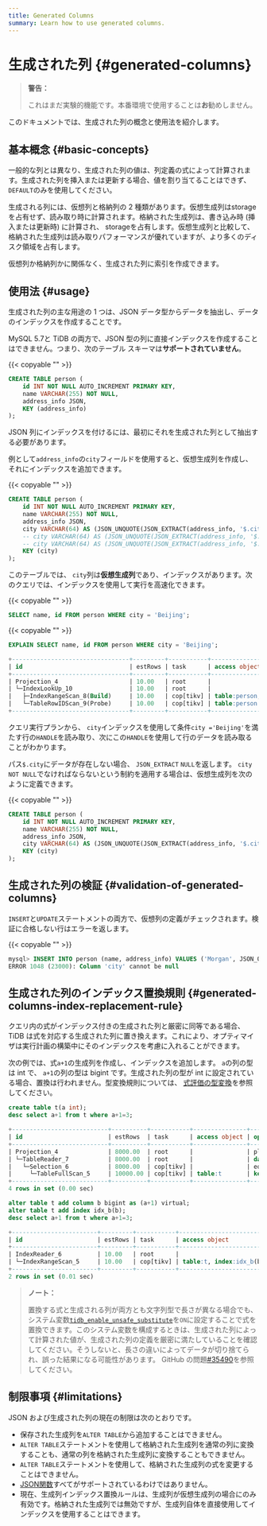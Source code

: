 ```yaml
---
title: Generated Columns
summary: Learn how to use generated columns.
---
```


# 生成された列 {#generated-columns}

> **警告：**
>
> これはまだ実験的機能です。本番環境で使用することは**お**勧めしません。

このドキュメントでは、生成された列の概念と使用法を紹介します。

## 基本概念 {#basic-concepts}

一般的な列とは異なり、生成された列の値は、列定義の式によって計算されます。生成された列を挿入または更新する場合、値を割り当てることはできず、 `DEFAULT`のみを使用してください。

生成される列には、仮想列と格納列の 2 種類があります。仮想生成列はstorageを占有せず、読み取り時に計算されます。格納された生成列は、書き込み時 (挿入または更新時) に計算され、 storageを占有します。仮想生成列と比較して、格納された生成列は読み取りパフォーマンスが優れていますが、より多くのディスク領域を占有します。

仮想列か格納列かに関係なく、生成された列に索引を作成できます。

## 使用法 {#usage}

生成された列の主な用途の 1 つは、JSON データ型からデータを抽出し、データのインデックスを作成することです。

MySQL 5.7と TiDB の両方で、JSON 型の列に直接インデックスを作成することはできません。つまり、次のテーブル スキーマは**サポートされていません**。

{{< copyable "" >}}

```sql
CREATE TABLE person (
    id INT NOT NULL AUTO_INCREMENT PRIMARY KEY,
    name VARCHAR(255) NOT NULL,
    address_info JSON,
    KEY (address_info)
);
```

JSON 列にインデックスを付けるには、最初にそれを生成された列として抽出する必要があります。

例として`address_info`の`city`フィールドを使用すると、仮想生成列を作成し、それにインデックスを追加できます。

{{< copyable "" >}}

```sql
CREATE TABLE person (
    id INT NOT NULL AUTO_INCREMENT PRIMARY KEY,
    name VARCHAR(255) NOT NULL,
    address_info JSON,
    city VARCHAR(64) AS (JSON_UNQUOTE(JSON_EXTRACT(address_info, '$.city'))), -- virtual generated column
    -- city VARCHAR(64) AS (JSON_UNQUOTE(JSON_EXTRACT(address_info, '$.city'))) VIRTUAL, -- virtual generated column
    -- city VARCHAR(64) AS (JSON_UNQUOTE(JSON_EXTRACT(address_info, '$.city'))) STORED, -- stored generated column
    KEY (city)
);
```

このテーブルでは、 `city`列は**仮想生成列**であり、インデックスがあります。次のクエリでは、インデックスを使用して実行を高速化できます。

{{< copyable "" >}}

```sql
SELECT name, id FROM person WHERE city = 'Beijing';
```

{{< copyable "" >}}

```sql
EXPLAIN SELECT name, id FROM person WHERE city = 'Beijing';
```

```sql
+---------------------------------+---------+-----------+--------------------------------+-------------------------------------------------------------+
| id                              | estRows | task      | access object                  | operator info                                               |
+---------------------------------+---------+-----------+--------------------------------+-------------------------------------------------------------+
| Projection_4                    | 10.00   | root      |                                | test.person.name, test.person.id                            |
| └─IndexLookUp_10                | 10.00   | root      |                                |                                                             |
|   ├─IndexRangeScan_8(Build)     | 10.00   | cop[tikv] | table:person, index:city(city) | range:["Beijing","Beijing"], keep order:false, stats:pseudo |
|   └─TableRowIDScan_9(Probe)     | 10.00   | cop[tikv] | table:person                   | keep order:false, stats:pseudo                              |
+---------------------------------+---------+-----------+--------------------------------+-------------------------------------------------------------+
```

クエリ実行プランから、 `city`インデックスを使用して条件`city ='Beijing'`を満たす行の`HANDLE`を読み取り、次にこの`HANDLE`を使用して行のデータを読み取ることがわかります。

パス`$.city`にデータが存在しない場合、 `JSON_EXTRACT` `NULL`を返します。 `city` `NOT NULL`でなければならないという制約を適用する場合は、仮想生成列を次のように定義できます。

{{< copyable "" >}}

```sql
CREATE TABLE person (
    id INT NOT NULL AUTO_INCREMENT PRIMARY KEY,
    name VARCHAR(255) NOT NULL,
    address_info JSON,
    city VARCHAR(64) AS (JSON_UNQUOTE(JSON_EXTRACT(address_info, '$.city'))) NOT NULL,
    KEY (city)
);
```

## 生成された列の検証 {#validation-of-generated-columns}

`INSERT`と`UPDATE`ステートメントの両方で、仮想列の定義がチェックされます。検証に合格しない行はエラーを返します。

{{< copyable "" >}}

```sql
mysql> INSERT INTO person (name, address_info) VALUES ('Morgan', JSON_OBJECT('Country', 'Canada'));
ERROR 1048 (23000): Column 'city' cannot be null
```

## 生成された列のインデックス置換規則 {#generated-columns-index-replacement-rule}

クエリ内の式がインデックス付きの生成された列と厳密に同等である場合、TiDB は式を対応する生成された列に置き換えます。これにより、オプティマイザは実行計画の構築中にそのインデックスを考慮に入れることができます。

次の例では、式`a+1`の生成列を作成し、インデックスを追加します。 `a`の列の型は int で、 `a+1`の列の型は bigint です。生成された列の型が int に設定されている場合、置換は行われません。型変換規則については、 [式評価の型変換](/functions-and-operators/type-conversion-in-expression-evaluation.md)を参照してください。

```sql
create table t(a int);
desc select a+1 from t where a+1=3;
```

```sql
+---------------------------+----------+-----------+---------------+--------------------------------+
| id                        | estRows  | task      | access object | operator info                  |
+---------------------------+----------+-----------+---------------+--------------------------------+
| Projection_4              | 8000.00  | root      |               | plus(test.t.a, 1)->Column#3    |
| └─TableReader_7           | 8000.00  | root      |               | data:Selection_6               |
|   └─Selection_6           | 8000.00  | cop[tikv] |               | eq(plus(test.t.a, 1), 3)       |
|     └─TableFullScan_5     | 10000.00 | cop[tikv] | table:t       | keep order:false, stats:pseudo |
+---------------------------+----------+-----------+---------------+--------------------------------+
4 rows in set (0.00 sec)
```

```sql
alter table t add column b bigint as (a+1) virtual;
alter table t add index idx_b(b);
desc select a+1 from t where a+1=3;
```

```sql
+------------------------+---------+-----------+-------------------------+---------------------------------------------+
| id                     | estRows | task      | access object           | operator info                               |
+------------------------+---------+-----------+-------------------------+---------------------------------------------+
| IndexReader_6          | 10.00   | root      |                         | index:IndexRangeScan_5                      |
| └─IndexRangeScan_5     | 10.00   | cop[tikv] | table:t, index:idx_b(b) | range:[3,3], keep order:false, stats:pseudo |
+------------------------+---------+-----------+-------------------------+---------------------------------------------+
2 rows in set (0.01 sec)
```

> **ノート：**
>
> 置換する式と生成される列が両方とも文字列型で長さが異なる場合でも、システム変数[`tidb_enable_unsafe_substitute`](/system-variables.md#tidb_enable_unsafe_substitute-new-in-v630)を`ON`に設定することで式を置換できます。このシステム変数を構成するときは、生成された列によって計算された値が、生成された列の定義を厳密に満たしていることを確認してください。そうしないと、長さの違いによってデータが切り捨てられ、誤った結果になる可能性があります。 GitHub の問題[#35490](https://github.com/pingcap/tidb/issues/35490#issuecomment-1211658886)を参照してください。

## 制限事項 {#limitations}

JSON および生成された列の現在の制限は次のとおりです。

-   保存された生成列を`ALTER TABLE`から追加することはできません。
-   `ALTER TABLE`ステートメントを使用して格納された生成列を通常の列に変換することも、通常の列を格納された生成列に変換することもできません。
-   `ALTER TABLE`ステートメントを使用して、格納された生成列の式を変更することはできません。
-   [JSON関数](/functions-and-operators/json-functions.md)すべてがサポートされているわけではありません。
-   現在、生成列インデックス置換ルールは、生成列が仮想生成列の場合にのみ有効です。格納された生成列では無効ですが、生成列自体を直接使用してインデックスを使用することはできます。
